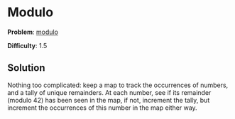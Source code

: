 # Modulo

**Problem**: [modulo](https://open.kattis.com/problems/modulo)

**Difficulty**: 1.5

## Solution

Nothing too complicated: keep a map to track the occurrences of numbers, and a tally of unique remainders. At each number, see if its remainder (modulo 42) has been seen in the map, if not, increment the tally, but increment the occurrences of this number in the map either way.

